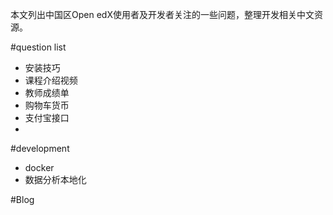 本文列出中国区Open edX使用者及开发者关注的一些问题，整理开发相关中文资源。

#question list
* 安装技巧
* 课程介绍视频
* 教师成绩单
* 购物车货币
* 支付宝接口
* 


#development
* docker
* 数据分析本地化

#Blog